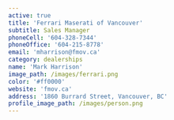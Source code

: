 ```yaml
---
active: true
title: 'Ferrari Maserati of Vancouver'
subtitle: Sales Manager
phoneCell: '604-328-7344'
phoneOffice: '604-215-8778'
email: 'mharrison@fmov.ca'
category: dealerships
name: 'Mark Harrison'
image_path: /images/ferrari.png
color: '#ff0000'
website: 'fmov.ca'
address: '1860 Burrard Street, Vancouver, BC'
profile_image_path: /images/person.png
---
```

